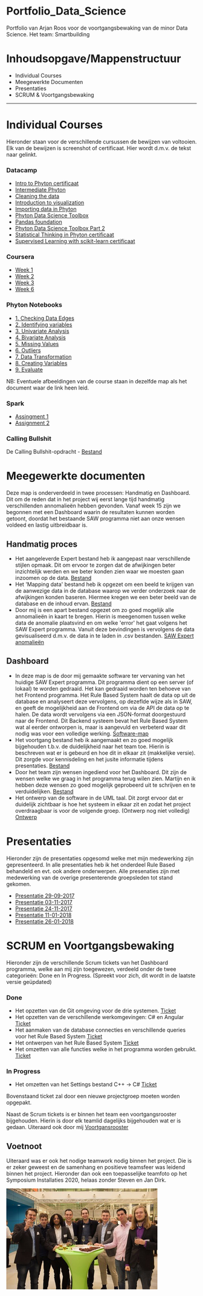 # Portfolio_Data_Science
Portfolio van Arjan Roos voor de voortgangsbewaking van de minor Data Science. Het team: Smartbuilding

# Inhoudsopgave/Mappenstructuur
* Individual Courses
* Meegewerkte Documenten
* Presentaties
* SCRUM & Voortgangsbewaking

---

# Individual Courses
Hieronder staan voor de verschillende cursussen de bewijzen van voltooien. Elk van de bewijzen is screenshot of certificaat. Hier wordt d.m.v. de tekst naar gelinkt.

### Datacamp
* [Intro to Phyton certificaat](https://github.com/ArjanRoos96/Portfolio_Data_Science/blob/master/Individual%20Courses/Datacamp/Intro%20to%20Phyton.pdf)
* [Intermediate Phyton](https://github.com/ArjanRoos96/Portfolio_Data_Science/blob/master/Individual%20Courses/Datacamp/Intermediate%20Phyton.pdf)
* [Cleaning the data](https://github.com/ArjanRoos96/Portfolio_Data_Science/blob/master/Individual%20Courses/Datacamp/Cleaning%20Data.pdf)
* [Introduction to visualization](https://github.com/ArjanRoos96/Portfolio_Data_Science/blob/master/Individual%20Courses/Datacamp/Overview%20Datacamp%20assignments%2008-10-2017.PNG)
* [Importing data in Phyton](https://github.com/ArjanRoos96/Portfolio_Data_Science/blob/master/Individual%20Courses/Datacamp/Overview%20Datacamp%20assignments%2008-10-2017.PNG)
* [Phyton Data Science Toolbox](https://github.com/ArjanRoos96/Portfolio_Data_Science/blob/master/Individual%20Courses/Datacamp/Overview%20Datacamp%20assignments%2008-10-2017.PNG)
* [Pandas foundation](https://github.com/ArjanRoos96/Portfolio_Data_Science/blob/master/Individual%20Courses/Datacamp/Overview%20Datacamp%20assignments%2008-10-2017.PNG)
* [Phyton Data Science Toolbox Part 2](https://github.com/ArjanRoos96/Portfolio_Data_Science/blob/master/Individual%20Courses/Datacamp/Overview%20Datacamp%20assignments%2008-10-2017.PNG)
* [Statistical Thinking in Phyton certificaat](https://github.com/ArjanRoos96/Portfolio_Data_Science/blob/master/Individual%20Courses/Datacamp/Statistical%20Thinking%20in%20Phyton.pdf)
* [Supervised Learning with scikit-learn certificaat](https://github.com/ArjanRoos96/Portfolio_Data_Science/blob/master/Individual%20Courses/Datacamp/Supervised%20Learning%20with%20scikit-learn%20Course.pdf)

### Coursera
* [Week 1](https://github.com/ArjanRoos96/Portfolio_Data_Science/blob/master/Individual%20Courses/Coursera/Week%201%2C%20Coursera%20Linear%20Regression%20with%20One%20Variable.PNG)
* [Week 2](https://github.com/ArjanRoos96/Portfolio_Data_Science/blob/master/Individual%20Courses/Coursera/Week%202%2C%20Linear%20Regression%20with%20Multiple%20Variables.PNG)
* [Week 3]()
* [Week 6]()

### Phyton Notebooks
* [1. Checking Data Edges](https://github.com/ArjanRoos96/Portfolio_Data_Science/blob/master/Individual%20Courses/Phyton%20Notebooks/1%2BChecking%2BData%2BEdges.md)
* [2. Identifying variables](https://github.com/ArjanRoos96/Portfolio_Data_Science/blob/master/Individual%20Courses/Phyton%20Notebooks/2%2BIdentifying%2Bvariables.md)
* [3. Univariate Analysis](https://github.com/ArjanRoos96/Portfolio_Data_Science/blob/master/Individual%20Courses/Phyton%20Notebooks/3%2BUnivariate%2BAnalysis/3%20Univariate%20Analysis.md)
* [4. Bivariate Analysis](https://github.com/ArjanRoos96/Portfolio_Data_Science/blob/master/Individual%20Courses/Phyton%20Notebooks/4%2BBivariate%2BAnalysis/4%20Bivariate%20Analysis.md)
* [5. Missing Values](https://github.com/ArjanRoos96/Portfolio_Data_Science/blob/master/Individual%20Courses/Phyton%20Notebooks/5%2BMissing%2BValues.md)
* [6. Outliers](https://github.com/ArjanRoos96/Portfolio_Data_Science/blob/master/Individual%20Courses/Phyton%20Notebooks/6%2BOutliers/6%20Outliers.md)
* [7. Data Transformation](https://github.com/ArjanRoos96/Portfolio_Data_Science/blob/master/Individual%20Courses/Phyton%20Notebooks/7%2BData%2BTransformation/7%20Data%20Transformation.md)
* [8. Creating Variables](https://github.com/ArjanRoos96/Portfolio_Data_Science/blob/master/Individual%20Courses/Phyton%20Notebooks/8%2BCreating%2BVariables.md)
* [9. Evaluate](https://github.com/ArjanRoos96/Portfolio_Data_Science/blob/master/Individual%20Courses/Phyton%20Notebooks/9%2BEvaluate.md)

NB: Eventuele afbeeldingen van de course staan in dezelfde map als het document waar de link heen leid.


### Spark
* [Assingment 1](https://github.com/ArjanRoos96/Portfolio_Data_Science/blob/master/Individual%20Courses/Spark/assignment1.md)
* [Assignment 2](https://github.com/ArjanRoos96/Portfolio_Data_Science/blob/master/Individual%20Courses/Spark/assignment2.md)

### Calling Bullshit
De Calling Bullshit-opdracht - [Bestand](https://github.com/ArjanRoos96/Portfolio_Data_Science/blob/master/Calling%20Bullshit/Calling%20Bullshit%20Arjan%20Roos.pdf)

# Meegewerkte documenten
Deze map is onderverdeeld in twee processen: Handmatig en Dashboard. Dit om de reden dat in het project wij eerst lange tijd handmatig verschillenden annomalieën hebben gevonden. Vanaf week 15 zijn we begonnen met een Dashboard waarin de resultaten kunnen worden getoont, doordat het bestaande SAW programma niet aan onze wensen voldeed en lastig uitbreidbaar is.

## Handmatig proces
* Het aangeleverde Expert bestand heb ik aangepast naar verschillende stijlen opmaak. Dit om ervoor te zorgen dat de afwijkingen beter inzichtelijk werden en we beter konden zien waar we moesten gaan inzoomen op de data. [Bestand](https://github.com/ArjanRoos96/Portfolio_Data_Science/blob/master/Meegewerkte%20documenten/Handmatig%20Proces/Expert%20regels%20found.xlsx)
* Het 'Mapping data' bestand heb ik opgezet om een beeld te krijgen van de aanwezige data in de database waarop we verder onderzoek naar de afwijkingen konden baseren. Hiermee kregen we een beter beeld van de database en de inhoud ervan. [Bestand](https://github.com/ArjanRoos96/Portfolio_Data_Science/blob/master/Meegewerkte%20documenten/Handmatig%20Proces/Mapping%20Data.docx)
* Door mij is een apart bestand opgezet om zo goed mogelijk alle annomalieën in kaart te bregen. Hierin is meegenomen tussen welke data de anomalie plaatsvind en om welke 'error' het gaat volgens het SAW Expert programma. Vanuit deze bevindingen is vervolgens de data gevisualiseerd d.m.v. de data in te laden in .csv bestanden. [SAW Expert anomalieën](https://github.com/ArjanRoos96/Portfolio_Data_Science/blob/master/Meegewerkte%20documenten/Handmatig%20Proces/SAW%20Expert%20anomalieën.xlsx)

## Dashboard
* In deze map is de door mij gemaakte software ter vervaning van het huidige SAW Expert programma. Dit programma dient op een server (of lokaal) te worden gedraaid. Het kan gedraaid worden ten behoeve van het Frontend programma. Het Rule Based System haalt de data op uit de database en analyseert deze vervolgens, op dezeflde wijze als in SAW, en geeft de mogelijkheid aan de Frontend om via de API de data op te halen. De data wordt vervolgens via een JSON-format doorgestuurd naar de Frontend. Dit Backend systeem bevat het Rule Based System wat al eerder ontworpen is, maar is aangevuld en verbeterd waar dit nodig was voor een volledige werking.  [Software-map](https://github.com/ArjanRoos96/Portfolio_Data_Science/tree/master/Meegewerkte%20documenten/Dashboard/Software)
* Het voortgang bestand heb ik aangemaakt en zo goed mogelijk bijgehouden t.b.v. de duidelijkheid naar het team toe. Hierin is beschreven wat er is gebeurd en hoe dit in elkaar zit (makkelijke versie). Dit zorgde voor kennisdeling en het jusite informatie tijdens presentaties. [Bestand](https://github.com/ArjanRoos96/Portfolio_Data_Science/blob/master/Meegewerkte%20documenten/Dashboard/Voortgang.docx)
* Door het team zijn wensen ingediend voor het Dashboard. Dit zijn de wensen welke we graag in het programma terug wilen zien. Martijn en ik hebben deze wensen zo goed mogelijk geprobeerd uit te schrijven en te verduidelijken. [Bestand](https://github.com/ArjanRoos96/Portfolio_Data_Science/blob/master/Meegewerkte%20documenten/Dashboard/Wensen%20voor%20het%20dashboard.docx)
* Het ontwerp van de software in de UML taal. Dit zorgt ervoor dat er duidelijk zichtbaar is hoe het systeem in elkaar zit en zodat het project overdraagbaar is voor de volgende groep. (Ontwerp nog niet volledig) [Ontwerp](https://github.com/ArjanRoos96/Portfolio_Data_Science/blob/master/Meegewerkte%20documenten/Dashboard/Rule%20Based%20System.png)

# Presentaties
Hieronder zijn de presentaties opgesomd welke met mijn medewerking zijn gepresenteerd. In alle presentaties heb ik het onderdeel Rule Based behandeld en evt. ook andere onderwerpen. Alle presenaties zijn met medewerking van de overige presenterende groepsleden tot stand gekomen.
* [Presentatie 29-09-2017](https://github.com/ArjanRoos96/Portfolio_Data_Science/blob/master/Presentaties/Presentatie%2009-29.pptx)
* [Presentatie 03-11-2017](https://github.com/ArjanRoos96/Portfolio_Data_Science/blob/master/Presentaties/Presentatie%2011-03.pptx)
* [Presentatie 24-11-2017](https://github.com/ArjanRoos96/Portfolio_Data_Science/blob/master/Presentaties/Presentatie%2011-24.pptx)
* [Presentatie 11-01-2018](https://github.com/ArjanRoos96/Portfolio_Data_Science/blob/master/Presentaties/Presentatie%202018-01-12.pptx)
* [Presentatie 26-01-2018]()

# SCRUM en Voortgangsbewaking
Hieronder zijn de verschillende Scrum tickets van het Dashboard programma, welke aan mij zijn toegewezen, verdeeld onder de twee categorieën: Done en In Progress. (Spreekt voor zich, dit wordt in de laatste versie geüpdated)

### Done
* Het opzetten van de Git omgeving voor de drie systemen. [Ticket](https://github.com/ArjanRoos96/Portfolio_Data_Science/blob/master/SCRUM%20%26%20Voortgangsbewaking/SCRUM%20Dashboard/Done/Git%20omgeving.pdf)
* Het opzetten van de verschillende werkomgevingen: C# en Angular [Ticket](https://github.com/ArjanRoos96/Portfolio_Data_Science/blob/master/SCRUM%20%26%20Voortgangsbewaking/SCRUM%20Dashboard/Done/Opzetten%20werkomgeving.pdf)
* Het aanmaken van de database connecties en verschillende queries voor het Rule Based System [Ticket](https://github.com/ArjanRoos96/Portfolio_Data_Science/blob/master/SCRUM%20%26%20Voortgangsbewaking/SCRUM%20Dashboard/Done/Maken%20DB-koppeling%20op%20Analyze%20HHS%20%7C%20Trello.pdf)
* Het ontwerpen van het Rule Based System [Ticket](https://github.com/ArjanRoos96/Portfolio_Data_Science/blob/master/SCRUM%20%26%20Voortgangsbewaking/SCRUM%20Dashboard/Done/%5BRB%5D%20UML%20-%20Design%20op%20Analyze%20HHS%20%7C%20Trello.pdf)
* Het omzetten van alle functies welke in het programma worden gebruikt. [Ticket](https://github.com/ArjanRoos96/Portfolio_Data_Science/blob/master/SCRUM%20%26%20Voortgangsbewaking/SCRUM%20Dashboard/Done/%5BRB%5D%20Functions%20omzetten%20op%20Analyze%20HHS%20%7C%20Trello.pdf)

### In Progress
* Het omzetten van het Settings bestand C++ -> C# [Ticket](https://github.com/ArjanRoos96/Portfolio_Data_Science/blob/master/SCRUM%20%26%20Voortgangsbewaking/SCRUM%20Dashboard/In%20Progress/Settings%20omzetten.pdf)

Bovenstaand ticket zal door een nieuwe projectgroep moeten worden opgepakt.

Naast de Scrum tickets is er binnen het team een voortgangsrooster bijgehouden. Hierin is door elk teamlid dagelijks bijgehouden wat er is gedaan. Uiteraard ook door mij [Voortgansrooster](https://github.com/ArjanRoos96/Portfolio_Data_Science/blob/master/SCRUM%20%26%20Voortgangsbewaking/20%20weken%20schema.xlsx)

## Voetnoot

Uiteraard was er ook het nodige teamwork nodig binnen het project. Die is er zeker geweest en de samenhang en positieve teamsfeer was leidend binnen het project. Hieronder dan ook een toepasselijke teamfoto op het Symposium Installaties 2020, helaas zonder Steven en Jan Dirk.

![alt text](https://github.com/ArjanRoos96/Portfolio_Data_Science/blob/master/IMG_1461.JPG)



